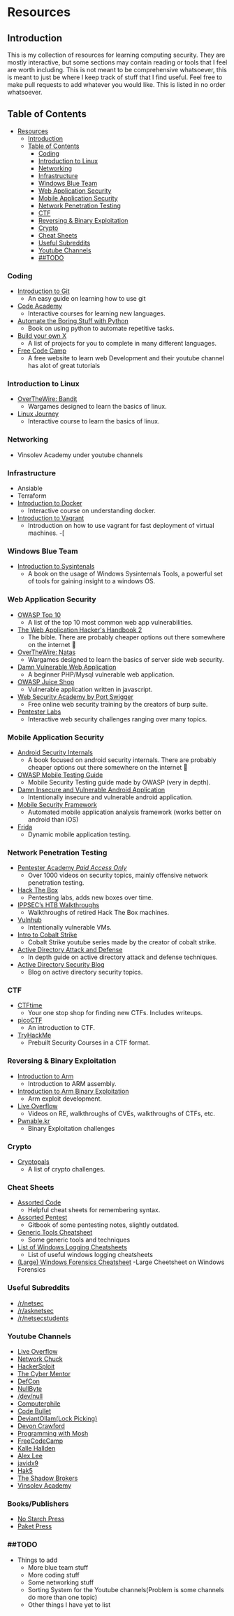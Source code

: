 # Resources

## Introduction
This is my collection of resources for learning computing security. They are mostly interactive, but some sections may contain reading or tools that I feel are worth including. This is not meant to be comprehensive whatsoever, this is meant to just be where I keep track of stuff that I find useful. Feel free to make pull requests to add whatever you would like. This is listed in no order whatsoever.

## Table of Contents
- [Resources](#resources)
  - [Introduction](#introduction)
  - [Table of Contents](#table-of-contents)
    - [Coding](#coding)
    - [Introduction to Linux](#introduction-to-linux)
    - [Networking](#networking)
    - [Infrastructure](#infrastructure)
    - [Windows Blue Team](#windows-blue-team)
    - [Web Application Security](#web-application-security)
    - [Mobile Application Security](#mobile-application-security)
    - [Network Penetration Testing](#network-penetration-testing)
    - [CTF](#ctf)
    - [Reversing & Binary Exploitation](#reversing--binary-exploitation)
    - [Crypto](#crypto)
    - [Cheat Sheets](#cheat-sheets)
    - [Useful Subreddits](#useful-subreddits)
    - [Youtube Channels](#youtube-channels)
    - [\#\#TODO](#todo)

### Coding
- [Introduction to Git](https://git-scm.com/book/en/v2)
  - An easy guide on learning how to use git
- [Code Academy](https://www.codecademy.com/)
  - Interactive courses for learning new languages.
- [Automate the Boring Stuff with Python](https://automatetheboringstuff.com/)
  - Book on using python to automate repetitive tasks.
- [Build your own X](https://github.com/danistefanovic/build-your-own-x)
  - A list of projects for you to complete in many different languages.
- [Free Code Camp](freeCodeCamp.org)
  - A free website to learn web Development and their youtube channel has alot of great tutorials
  
### Introduction to Linux
- [OverTheWire: Bandit](https://overthewire.org/wargames/bandit/)
  - Wargames designed to learn the basics of linux.
- [Linux Journey](https://linuxjourney.com/)
  - Interactive course to learn the basics of linux.
  
### Networking 
 - Vinsolev Academy under youtube channels
 
### Infrastructure
- Ansiable
- Terraform
- [Introduction to Docker](https://www.katacoda.com/courses/docker/)
  - Interactive course on understanding docker.
- [Introduction to Vagrant](https://psadmin.io/2016/10/04/introduction-to-vagrant/)
  - Introduction on how to use vagrant for fast deployment of virtual machines. 
-[

### Windows Blue Team
- [Introduction to Sysintenals](https://docs.microsoft.com/en-us/sysinternals/learn/troubleshooting-book)
  - A book on the usage of Windows Sysinternals Tools, a powerful set of tools for gaining insight to a windows OS.

### Web Application Security
- [OWASP Top 10](https://www.owasp.org/index.php/Main_Page)
  - A list of the top 10 most common web app vulnerabilities.
- [The Web Application Hacker's Handbook 2](https://www.amazon.com/Web-Application-Hackers-Handbook-Exploiting-ebook/dp/B005LVQA9S)
  - The bible. There are probably cheaper options out there somewhere on the internet 👀
- [OverTheWire: Natas](https://overthewire.org/wargames/natas/)
  - Wargames designed to learn the basics of server side web security.
- [Damn Vulnerable Web Application](http://www.dvwa.co.uk/)
  - A beginner PHP/Mysql vulnerable web application.
- [OWASP Juice Shop](https://www2.owasp.org/www-project-juice-shop/)
  - Vulnerable application written in javascript.
- [Web Security Academy by Port Swigger](https://portswigger.net/web-security)
  - Free online web security training by the creators of burp suite.
- [Pentester Labs](https://www.pentesterlab.com/)
  - Interactive web security challenges ranging over many topics.

### Mobile Application Security
- [Android Security Internals](https://www.amazon.com/Android-Security-Internals-Depth-Architecture/dp/1593275811)
  - A book focused on android security internals. There are probably cheaper options out there somewhere on the internet 👀
- [OWASP Mobile Testing Guide](https://mobile-security.gitbook.io/mobile-security-testing-guide/)
  - Mobile Security Testing guide made by OWASP (very in depth).
- [Damn Insecure and Vulnerable Android Application](https://github.com/payatu/diva-android)
  - Intentionally insecure and vulnerable android application.
- [Mobile Security Framework](https://github.com/MobSF/Mobile-Security-Framework-MobSF)
  - Automated mobile application analysis framework (works better on android than iOS)
- [Frida](https://frida.re/)
  - Dynamic mobile application testing.

### Network Penetration Testing
- [Pentester Academy *Paid Access Only*](https://www.pentesteracademy.com/)
  - Over 1000 videos on security topics, mainly offensive network penetration testing.
- [Hack The Box](https://www.hackthebox.eu/)
  - Pentesting labs, adds new boxes over time.
- [IPPSEC’s HTB Walkthroughs](https://www.youtube.com/channel/UCa6eh7gCkpPo5XXUDfygQQA)
  - Walkthroughs of retired Hack The Box machines.
- [Vulnhub](https://www.vulnhub.com/)
  - Intentionally vulnerable VMs.
- [Intro to Cobalt Strike](https://www.youtube.com/watch?v=q7VQeK533zI&list=PL9HO6M_MU2nfQ4kHSCzAQMqxQxH47d1no)
  - Cobalt Strike youtube series made by the creator of cobalt strike.
- [Active Directory Attack and Defense](https://github.com/infosecn1nja/AD-Attack-Defense)
  - In depth guide on active directory attack and defense techniques.
- [Active Directory Security Blog](https://adsecurity.org/)
  - Blog on active directory security topics.

### CTF
- [CTFtime](https://ctftime.org/about/)
  - Your one stop shop for finding new CTFs. Includes writeups.
- [picoCTF](https://picoctf.com/)
  - An introduction to CTF.
- [TryHackMe](https://tryhackme.com/)
  - Prebuilt Security Courses in a CTF format.

### Reversing & Binary Exploitation
- [Introduction to Arm](https://azeria-labs.com/writing-arm-assembly-part-1/)
  - Introduction to ARM assembly.
- [Introduction to Arm Binary Exploitation](https://azeria-labs.com/writing-arm-shellcode/)
  - Arm exploit development.
- [Live Overflow](https://liveoverflow.com/)
  - Videos on RE, walkthroughs of CVEs, walkthroughs of CTFs, etc.
- [Pwnable.kr](http://pwnable.kr/)
  - Binary Exploitation challenges

### Crypto
- [Cryptopals](https://www.cryptopals.com/)
  - A list of crypto challenges.

### Cheat Sheets
- [Assorted Code](https://devhints.io)
  - Helpful cheat sheets for remembering syntax.
- [Assorted Pentest](https://dostoevskylabs.gitbooks.io/dostoevskylabs-pentest-notes/content/)
  - Gitbook of some pentesting notes, slightly outdated.
- [Generic Tools Cheatsheet](https://imgur.com/a/3BLzONa#WCEP0nG)
  - Some generic tools and techniques
- [List of Windows Logging Cheatsheets](https://www.malwarearchaeology.com/cheat-sheets)
  - List of useful windows logging cheatsheets
- [(Large) Windows Forensics Cheatsheet](https://www.jaiminton.com/cheatsheet/DFIR)
  -Large Cheetsheet on Windows Forensics
  
### Useful Subreddits
- [/r/netsec](https://www.reddit.com/r/netsec/)
- [/r/asknetsec](https://www.reddit.com/r/asknetsec/)
- [/r/netsecstudents](https://www.reddit.com/r/netsecstudents/)

### Youtube Channels
 - [Live Overflow](https://www.youtube.com/channel/UClcE-kVhqyiHCcjYwcpfj9w)
 - [Network Chuck](https://www.youtube.com/channel/UC9x0AN7BWHpCDHSm9NiJFJQ)
 - [HackerSploit](https://www.youtube.com/channel/UC0ZTPkdxlAKf-V33tqXwi3Q)
 - [The Cyber Mentor](https://www.youtube.com/channel/UC0ArlFuFYMpEewyRBzdLHiw)
 - [DefCon](https://www.youtube.com/user/DEFCONConference)
 - [NullByte](https://www.youtube.com/channel/UCgTNupxATBfWmfehv21ym-g)
 - [/dev/null](https://www.youtube.com/channel/UCGISJ8ZHkmIv1CaoHovK-Xw/videos)
 - [Computerphile](https://www.youtube.com/user/Computerphile)
 - [Code Bullet](https://www.youtube.com/channel/UC0e3QhIYukixgh5VVpKHH9Q)
 - [DeviantOllam(Lock Picking)](https://www.youtube.com/user/DeviantOllam/videos)
 - [Devon Crawford](https://www.youtube.com/channel/UCDrekHmOnkptxq3gUU0IyfA/videos)
 - [Programming with Mosh](https://www.youtube.com/channel/UCWv7vMbMWH4-V0ZXdmDpPBA)
 - [FreeCodeCamp](https://www.youtube.com/channel/UC8butISFwT-Wl7EV0hUK0BQ)
 - [Kalle Hallden](https://www.youtube.com/channel/UCWr0mx597DnSGLFk1WfvSkQ)
 - [Alex Lee](https://www.youtube.com/channel/UC_fFL5jgoCOrwAVoM_fBYwA)
 - [javidx9](https://www.youtube.com/channel/UC-yuWVUplUJZvieEligKBkA)
 - [Hak5](https://www.youtube.com/channel/UC3s0BtrBJpwNDaflRSoiieQ)
 - [The Shadow Brokers](https://www.youtube.com/channel/UCkpwPf2B4FphjqVcozDym0A)
 - [Vinsolev Academy](https://www.youtube.com/channel/UC-OKxBgjKLBGHbueyIOWptw/videos)
 
 ### Books/Publishers
 - [No Starch Press](https://nostarch.com/)
 - [Paket Press](https://www.packtpub.com/)
 
### \#\#TODO
- Things to add
  - More blue team stuff
  - More coding stuff
  - Some networking stuff
  - Sorting System for the Youtube channels(Problem is some channels do more than one topic)
  - Other things I have yet to list
